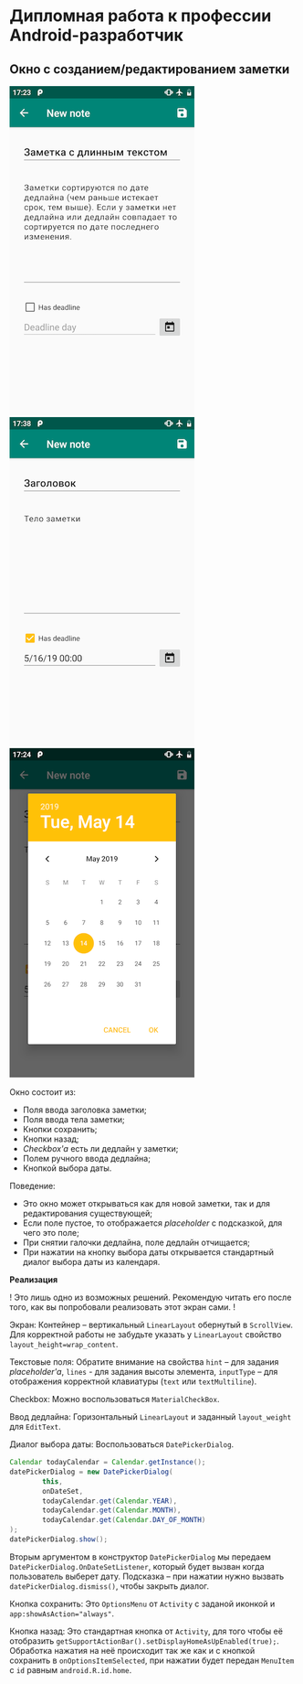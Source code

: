 # Дипломная работа к профессии Android-разработчик

## Окно с созданием/редактированием заметки

![enter pin](../images/note_edit.png)
![enter pin](../images/note_edit_with_deadline.png)
![enter pin](../images/note_choose_deadline.png)

Окно состоит из:
* Поля ввода заголовка заметки;
* Поля ввода тела заметки;
* Кнопки сохранить;
* Кнопки назад;
* _Checkbox'a_ есть ли дедлайн у заметки;
* Полем ручного ввода дедлайна;
* Кнопкой выбора даты.

Поведение:
* Это окно может открываться как для новой заметки, так и для редактирования существующей;
* Если поле пустое, то отображается _placeholder_ с подсказкой, для чего это поле;
* При снятии галочки дедлайна, поле дедлайн отчищается;
* При нажатии на кнопку выбора даты открывается стандартный диалог выбора даты из календаря.

**Реализация**

! Это лишь одно из возможных решений. Рекомендую читать его после того, как вы попробовали реализовать этот экран сами. !

Экран:
Контейнер – вертикальный `LinearLayout` обернутый в `ScrollView`. Для корректной работы не забудьте указать у `LinearLayout` свойство `layout_height=wrap_content`.

Текстовые поля:
Обратите внимание на свойства `hint` – для задания _placeholder'a_, `lines` - для задания высоты элемента, `inputType` – для отображения корректной клавиатуры (`text` или `textMultiline`).

Checkbox:
Можно воспользоваться `MaterialCheckBox`.

Ввод дедлайна:
Горизонтальный `LinearLayout` и заданный `layout_weight` для `EditText`.

Диалог выбора даты:
Воспользоваться `DatePickerDialog`.
```java
Calendar todayCalendar = Calendar.getInstance();
datePickerDialog = new DatePickerDialog(
        this,
        onDateSet,
        todayCalendar.get(Calendar.YEAR),
        todayCalendar.get(Calendar.MONTH),
        todayCalendar.get(Calendar.DAY_OF_MONTH)
);
datePickerDialog.show();
```
Вторым аргументом в конструктор `DatePickerDialog` мы передаем `DatePickerDialog.OnDateSetListener`, который будет вызван когда пользователь выберет дату. Подсказка – при нажатии нужно вызвать `datePickerDialog.dismiss()`, чтобы закрыть диалог.

Кнопка сохранить:
Это `OptionsMenu` от `Activity` с заданой иконкой и `app:showAsAction="always"`.

Кнопка назад:
Это стандартная кнопка от `Activity`, для того чтобы её отобразить `getSupportActionBar().setDisplayHomeAsUpEnabled(true);`. Обработка нажатия на неё происходит так же как и с кнопкой сохранить в `onOptionsItemSelected`, при нажатии будет передан `MenuItem` с `id` равным `android.R.id.home`.
